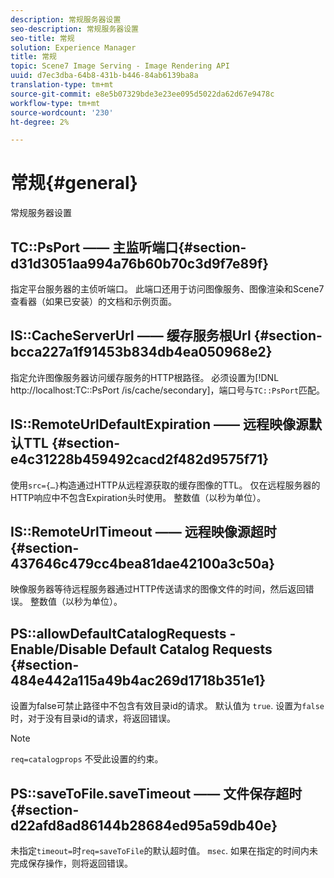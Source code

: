 ```yaml
---
description: 常规服务器设置
seo-description: 常规服务器设置
seo-title: 常规
solution: Experience Manager
title: 常规
topic: Scene7 Image Serving - Image Rendering API
uuid: d7ec3dba-64b8-431b-b446-84ab6139ba8a
translation-type: tm+mt
source-git-commit: e8e5b07329bde3e23ee095d5022da62d67e9478c
workflow-type: tm+mt
source-wordcount: '230'
ht-degree: 2%

---
```



# 常规{#general}

常规服务器设置

## TC::PsPort —— 主监听端口{#section-d31d3051aa994a76b60b70c3d9f7e89f}

指定平台服务器的主侦听端口。 此端口还用于访问图像服务、图像渲染和Scene7查看器（如果已安装）的文档和示例页面。

## IS::CacheServerUrl —— 缓存服务根Url {#section-bcca227a1f91453b834db4ea050968e2}

指定允许图像服务器访问缓存服务的HTTP根路径。 必须设置为[!DNL http://localhost:TC::PsPort /is/cache/secondary]，端口号与`TC::PsPort`匹配。

## IS::RemoteUrlDefaultExpiration —— 远程映像源默认TTL {#section-e4c31228b459492cacd2f482d9575f71}

使用`src={…}`构造通过HTTP从远程源获取的缓存图像的TTL。 仅在远程服务器的HTTP响应中不包含Expiration头时使用。 整数值（以秒为单位）。

## IS::RemoteUrlTimeout —— 远程映像源超时{#section-437646c479cc4bea81dae42100a3c50a}

映像服务器等待远程服务器通过HTTP传送请求的图像文件的时间，然后返回错误。 整数值（以秒为单位）。

## PS::allowDefaultCatalogRequests - Enable/Disable Default Catalog Requests {#section-484e442a115a49b4ac269d1718b351e1}

设置为false可禁止路径中不包含有效目录id的请求。 默认值为 `true`. 设置为`false`时，对于没有目录id的请求，将返回错误。

>[!NOTE]
>
>`req=catalogprops` 不受此设置的约束。

## PS::saveToFile.saveTimeout —— 文件保存超时{#section-d22afd8ad86144b28684ed95a59db40e}

未指定`timeout=`时`req=saveToFile`的默认超时值。 `msec`. 如果在指定的时间内未完成保存操作，则将返回错误。
